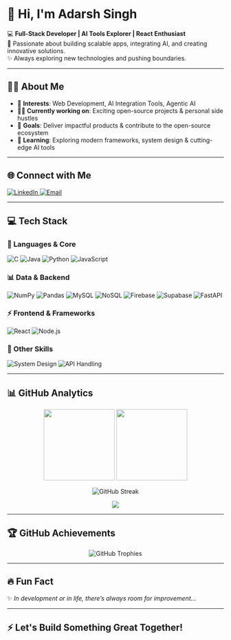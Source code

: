 # 👋 Hi, I'm Adarsh Singh  

💻 **Full-Stack Developer | AI Tools Explorer | React Enthusiast**  
🚀 Passionate about building scalable apps, integrating AI, and creating innovative solutions.  
✨ Always exploring new technologies and pushing boundaries.  

---

## 🧑‍💻 About Me  
- 🌟 **Interests**: Web Development, AI Integration Tools, Agentic AI  
- 👷‍♂️ **Currently working on**: Exciting open-source projects & personal side hustles  
- 🎯 **Goals**: Deliver impactful products & contribute to the open-source ecosystem  
- 📖 **Learning**: Exploring modern frameworks, system design & cutting-edge AI tools  

---

## 🌐 Connect with Me  
<p align="left">
  <a href="https://www.linkedin.com/in/adarsh-singh0099" target="_blank">
    <img src="https://img.shields.io/badge/LinkedIn-0A66C2?logo=linkedin&logoColor=white" alt="LinkedIn"/>
  </a>
  <a href="mailto:happysingh005599@gmail.com">
    <img src="https://img.shields.io/badge/Email-D14836?logo=gmail&logoColor=white" alt="Email"/>
  </a>
</p>  

---

## 💻 Tech Stack  

### 🚀 Languages & Core
![C](https://img.shields.io/badge/C-A8B9CC?logo=c&logoColor=white)
![Java](https://img.shields.io/badge/Java-ED8B00?logo=openjdk&logoColor=white)
![Python](https://img.shields.io/badge/Python-3776AB?logo=python&logoColor=white)
![JavaScript](https://img.shields.io/badge/JavaScript-F7DF1E?logo=javascript&logoColor=black)

### 📊 Data & Backend  
![NumPy](https://img.shields.io/badge/Numpy-013243?logo=numpy&logoColor=white)
![Pandas](https://img.shields.io/badge/Pandas-150458?logo=pandas&logoColor=white)
![MySQL](https://img.shields.io/badge/MySQL-005C84?logo=mysql&logoColor=white)
![NoSQL](https://img.shields.io/badge/NoSQL-FF6F00?logo=mongodb&logoColor=white)
![Firebase](https://img.shields.io/badge/Firebase-FFCA28?logo=firebase&logoColor=black)
![Supabase](https://img.shields.io/badge/Supabase-3ECF8E?logo=supabase&logoColor=white)
![FastAPI](https://img.shields.io/badge/FastAPI-009688?logo=fastapi&logoColor=white)

### ⚡ Frontend & Frameworks  
![React](https://img.shields.io/badge/React-20232A?logo=react&logoColor=61DAFB)
![Node.js](https://img.shields.io/badge/Node.js-339933?logo=node.js&logoColor=white)

### 🔧 Other Skills  
![System Design](https://img.shields.io/badge/System%20Design-FF5733?style=flat-square)
![API Handling](https://img.shields.io/badge/API%20Handling-4CAF50?style=flat-square)

---

## 📊 GitHub Analytics  

<p align="center">
  <img src="https://github-readme-stats.vercel.app/api?username=adarsh005599&show_icons=true&theme=tokyonight" height="165"/>
  <img src="https://github-readme-stats.vercel.app/api/top-langs/?username=adarsh005599&layout=compact&theme=tokyonight" height="165"/>
</p>

<p align="center">
  <img src="https://github-readme-streak-stats.herokuapp.com/?user=adarsh005599&theme=tokyonight" alt="GitHub Streak"/>
</p>

<p align="center">
  <img src="https://komarev.com/ghpvc/?username=adarsh005599&label=Profile%20Views&color=blueviolet&style=for-the-badge"/>
</p>

---

## 🏆 GitHub Achievements  
<p align="center">
  <img src="https://github-profile-trophy.vercel.app/?username=adarsh005599&theme=tokyonight&no-frame=true&margin-w=15&row=1" alt="GitHub Trophies"/>
</p>

---

## 🔥 Fun Fact  
✨ *In development or in life, there’s always room for improvement...*  

---

## ⚡ Let's Build Something Great Together!  
